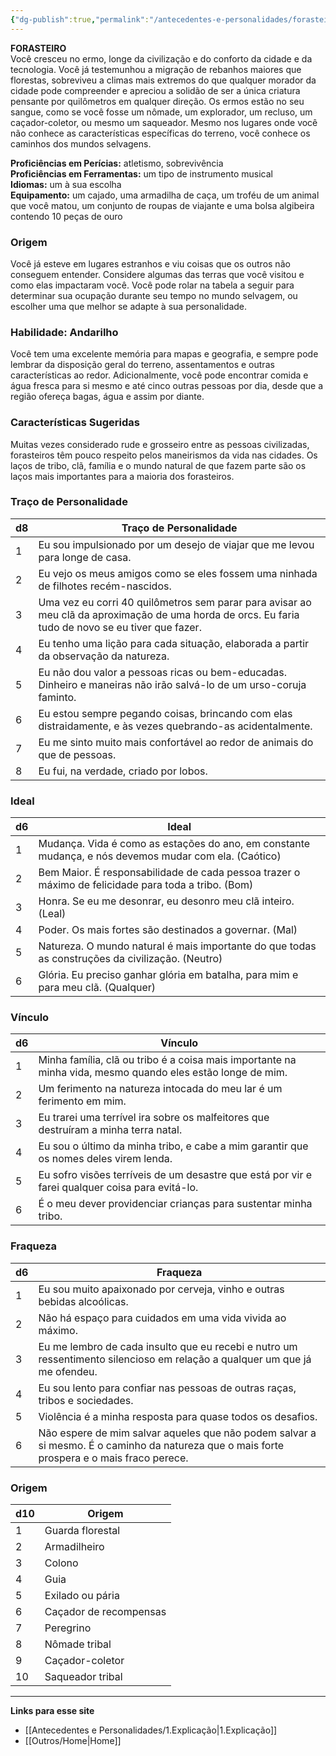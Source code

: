 ```yaml
---
{"dg-publish":true,"permalink":"/antecedentes-e-personalidades/forasteiro/","tags":["Antecedentes Forasteiro"]}
---
```


**FORASTEIRO**  
Você cresceu no ermo, longe da civilização e do conforto da cidade e da tecnologia. Você já testemunhou a migração de rebanhos maiores que florestas, sobreviveu a climas mais extremos do que qualquer morador da cidade pode compreender e apreciou a solidão de ser a única criatura pensante por quilômetros em qualquer direção. Os ermos estão no seu sangue, como se você fosse um nômade, um explorador, um recluso, um caçador-coletor, ou mesmo um saqueador. Mesmo nos lugares onde você não conhece as características específicas do terreno, você conhece os caminhos dos mundos selvagens.

**Proficiências em Perícias:** atletismo, sobrevivência  
**Proficiências em Ferramentas:** um tipo de instrumento musical  
**Idiomas:** um à sua escolha  
**Equipamento:** um cajado, uma armadilha de caça, um troféu de um animal que você matou, um conjunto de roupas de viajante e uma bolsa algibeira contendo 10 peças de ouro  

### Origem
Você já esteve em lugares estranhos e viu coisas que os outros não conseguem entender. Considere algumas das terras que você visitou e como elas impactaram você. Você pode rolar na tabela a seguir para determinar sua ocupação durante seu tempo no mundo selvagem, ou escolher uma que melhor se adapte à sua personalidade.

### Habilidade: Andarilho
Você tem uma excelente memória para mapas e geografia, e sempre pode lembrar da disposição geral do terreno, assentamentos e outras características ao redor. Adicionalmente, você pode encontrar comida e água fresca para si mesmo e até cinco outras pessoas por dia, desde que a região ofereça bagas, água e assim por diante.

### Características Sugeridas
Muitas vezes considerado rude e grosseiro entre as pessoas civilizadas, forasteiros têm pouco respeito pelos maneirismos da vida nas cidades. Os laços de tribo, clã, família e o mundo natural de que fazem parte são os laços mais importantes para a maioria dos forasteiros.

### Traço de Personalidade

| d8 | Traço de Personalidade                                                                                              |
|----|---------------------------------------------------------------------------------------------------------------------|
| 1  | Eu sou impulsionado por um desejo de viajar que me levou para longe de casa.                                         |
| 2  | Eu vejo os meus amigos como se eles fossem uma ninhada de filhotes recém-nascidos.                                    |
| 3  | Uma vez eu corri 40 quilômetros sem parar para avisar ao meu clã da aproximação de uma horda de orcs. Eu faria tudo de novo se eu tiver que fazer. |
| 4  | Eu tenho uma lição para cada situação, elaborada a partir da observação da natureza.                                  |
| 5  | Eu não dou valor a pessoas ricas ou bem-educadas. Dinheiro e maneiras não irão salvá-lo de um urso-coruja faminto.      |
| 6  | Eu estou sempre pegando coisas, brincando com elas distraidamente, e às vezes quebrando-as acidentalmente.            |
| 7  | Eu me sinto muito mais confortável ao redor de animais do que de pessoas.                                             |
| 8  | Eu fui, na verdade, criado por lobos.                                                                                |

### Ideal

| d6 | Ideal                                                                                     |
|----|-------------------------------------------------------------------------------------------|
| 1  | Mudança. Vida é como as estações do ano, em constante mudança, e nós devemos mudar com ela. (Caótico) |
| 2  | Bem Maior. É responsabilidade de cada pessoa trazer o máximo de felicidade para toda a tribo. (Bom) |
| 3  | Honra. Se eu me desonrar, eu desonro meu clã inteiro. (Leal)                             |
| 4  | Poder. Os mais fortes são destinados a governar. (Mal)                                  |
| 5  | Natureza. O mundo natural é mais importante do que todas as construções da civilização. (Neutro) |
| 6  | Glória. Eu preciso ganhar glória em batalha, para mim e para meu clã. (Qualquer)        |

### Vínculo

| d6 | Vínculo                                                                                       |
|----|----------------------------------------------------------------------------------------------|
| 1  | Minha família, clã ou tribo é a coisa mais importante na minha vida, mesmo quando eles estão longe de mim. |
| 2  | Um ferimento na natureza intocada do meu lar é um ferimento em mim.                         |
| 3  | Eu trarei uma terrível ira sobre os malfeitores que destruíram a minha terra natal.         |
| 4  | Eu sou o último da minha tribo, e cabe a mim garantir que os nomes deles virem lenda.       |
| 5  | Eu sofro visões terríveis de um desastre que está por vir e farei qualquer coisa para evitá-lo. |
| 6  | É o meu dever providenciar crianças para sustentar minha tribo.                              |

### Fraqueza

| d6 | Fraqueza                                                                                     |
|----|----------------------------------------------------------------------------------------------|
| 1  | Eu sou muito apaixonado por cerveja, vinho e outras bebidas alcoólicas.                    |
| 2  | Não há espaço para cuidados em uma vida vivida ao máximo.                                   |
| 3  | Eu me lembro de cada insulto que eu recebi e nutro um ressentimento silencioso em relação a qualquer um que já me ofendeu. |
| 4  | Eu sou lento para confiar nas pessoas de outras raças, tribos e sociedades.                 |
| 5  | Violência é a minha resposta para quase todos os desafios.                                  |
| 6  | Não espere de mim salvar aqueles que não podem salvar a si mesmo. É o caminho da natureza que o mais forte prospera e o mais fraco perece. |

### Origem

| d10 | Origem                      |
|-----|-----------------------------|
| 1   | Guarda florestal            |
| 2   | Armadilheiro                |
| 3   | Colono                      |
| 4   | Guia                        |
| 5   | Exilado ou pária            |
| 6   | Caçador de recompensas      |
| 7   | Peregrino                   |
| 8   | Nômade tribal               |
| 9   | Caçador-coletor             |
| 10  | Saqueador tribal            |
___
**Links para esse site**
- [[Antecedentes e Personalidades/1.Explicação\|1.Explicação]]
- [[Outros/Home\|Home]]